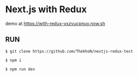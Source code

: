 
# Next.js with Redux

demo at https://with-redux-vxzvucpnuy.now.sh

## RUN
```
$ git clone https://github.com/ThekhoN/nextjs-redux-test
```

```
$ npm i 
```

```
$ npm run dev
```




